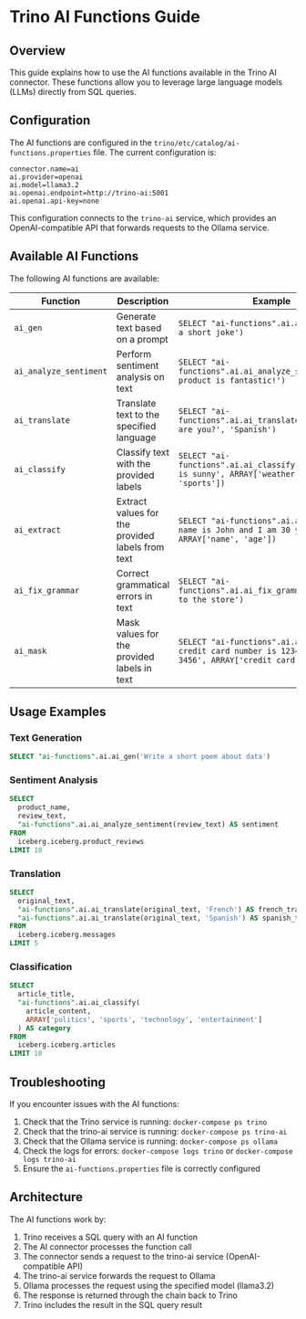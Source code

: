 # Trino AI Functions Guide

## Overview

This guide explains how to use the AI functions available in the Trino AI connector. These functions allow you to leverage large language models (LLMs) directly from SQL queries.

## Configuration

The AI functions are configured in the `trino/etc/catalog/ai-functions.properties` file. The current configuration is:

```properties
connector.name=ai
ai.provider=openai
ai.model=llama3.2
ai.openai.endpoint=http://trino-ai:5001
ai.openai.api-key=none
```

This configuration connects to the `trino-ai` service, which provides an OpenAI-compatible API that forwards requests to the Ollama service.

## Available AI Functions

The following AI functions are available:

| Function | Description | Example |
|----------|-------------|---------|
| `ai_gen` | Generate text based on a prompt | `SELECT "ai-functions".ai.ai_gen('Tell me a short joke')` |
| `ai_analyze_sentiment` | Perform sentiment analysis on text | `SELECT "ai-functions".ai.ai_analyze_sentiment('This product is fantastic!')` |
| `ai_translate` | Translate text to the specified language | `SELECT "ai-functions".ai.ai_translate('Hello, how are you?', 'Spanish')` |
| `ai_classify` | Classify text with the provided labels | `SELECT "ai-functions".ai.ai_classify('The weather is sunny', ARRAY['weather', 'food', 'sports'])` |
| `ai_extract` | Extract values for the provided labels from text | `SELECT "ai-functions".ai.ai_extract('My name is John and I am 30 years old', ARRAY['name', 'age'])` |
| `ai_fix_grammar` | Correct grammatical errors in text | `SELECT "ai-functions".ai.ai_fix_grammar('I is going to the store')` |
| `ai_mask` | Mask values for the provided labels in text | `SELECT "ai-functions".ai.ai_mask('My credit card number is 1234-5678-9012-3456', ARRAY['credit card'])` |

## Usage Examples

### Text Generation

```sql
SELECT "ai-functions".ai.ai_gen('Write a short poem about data')
```

### Sentiment Analysis

```sql
SELECT 
  product_name,
  review_text,
  "ai-functions".ai.ai_analyze_sentiment(review_text) AS sentiment
FROM 
  iceberg.iceberg.product_reviews
LIMIT 10
```

### Translation

```sql
SELECT 
  original_text,
  "ai-functions".ai.ai_translate(original_text, 'French') AS french_translation,
  "ai-functions".ai.ai_translate(original_text, 'Spanish') AS spanish_translation
FROM 
  iceberg.iceberg.messages
LIMIT 5
```

### Classification

```sql
SELECT 
  article_title,
  "ai-functions".ai.ai_classify(
    article_content, 
    ARRAY['politics', 'sports', 'technology', 'entertainment']
  ) AS category
FROM 
  iceberg.iceberg.articles
LIMIT 10
```

## Troubleshooting

If you encounter issues with the AI functions:

1. Check that the Trino service is running: `docker-compose ps trino`
2. Check that the trino-ai service is running: `docker-compose ps trino-ai`
3. Check that the Ollama service is running: `docker-compose ps ollama`
4. Check the logs for errors: `docker-compose logs trino` or `docker-compose logs trino-ai`
5. Ensure the `ai-functions.properties` file is correctly configured

## Architecture

The AI functions work by:

1. Trino receives a SQL query with an AI function
2. The AI connector processes the function call
3. The connector sends a request to the trino-ai service (OpenAI-compatible API)
4. The trino-ai service forwards the request to Ollama
5. Ollama processes the request using the specified model (llama3.2)
6. The response is returned through the chain back to Trino
7. Trino includes the result in the SQL query result 